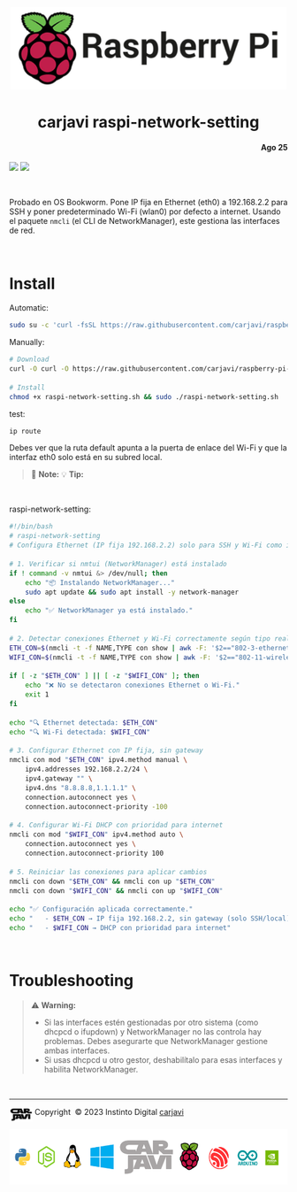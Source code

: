 <p align="center"><img src="./img/raspberry_pi.jpg" width="500"  alt=" " /></p>
<h1 align="center"> carjavi raspi-network-setting </h1> 
<h4 align="right">Ago 25</h4>

<p>
<img src="https://img.shields.io/badge/OS%20-Raspbian%20GNU%2FLinux%20(Bookworm)-yellowgreen">
<img src="https://img.shields.io/badge/Hardware-Raspberry%20ver%204-red">
</p>

<br>

Probado en OS Bookworm. Pone IP fija en Ethernet (eth0) a 192.168.2.2 para SSH y poner predeterminado Wi-Fi (wlan0) por defecto a internet. Usando el paquete ```nmcli```  (el CLI de NetworkManager), este gestiona las interfaces de red.

<br>

# Install
Automatic:
```bash
sudo su -c 'curl -fsSL https://raw.githubusercontent.com/carjavi/raspberry-pi-code/main/carjavi-raspberry-network-setting/raspi-network-setting.sh| bash'

```
Manually:
```bash
# Download
curl -O curl -O https://raw.githubusercontent.com/carjavi/raspberry-pi-code/main/carjavi-raspberry-network-setting/raspi-network-setting.sh

# Install
chmod +x raspi-network-setting.sh && sudo ./raspi-network-setting.sh
```

test:
```bash
ip route
```
Debes ver que la ruta default apunta a la puerta de enlace del Wi-Fi y que la interfaz eth0 solo está en su subred local.

> :memo: **Note:**
> :bulb: **Tip:**

<br>

raspi-network-setting:
```bash
#!/bin/bash
# raspi-network-setting
# Configura Ethernet (IP fija 192.168.2.2) solo para SSH y Wi-Fi como internet

# 1. Verificar si nmtui (NetworkManager) está instalado
if ! command -v nmtui &> /dev/null; then
    echo "📦 Instalando NetworkManager..."
    sudo apt update && sudo apt install -y network-manager
else
    echo "✅ NetworkManager ya está instalado."
fi

# 2. Detectar conexiones Ethernet y Wi-Fi correctamente según tipo real
ETH_CON=$(nmcli -t -f NAME,TYPE con show | awk -F: '$2=="802-3-ethernet"{print $1; exit}')
WIFI_CON=$(nmcli -t -f NAME,TYPE con show | awk -F: '$2=="802-11-wireless"{print $1; exit}')

if [ -z "$ETH_CON" ] || [ -z "$WIFI_CON" ]; then
    echo "❌ No se detectaron conexiones Ethernet o Wi-Fi."
    exit 1
fi

echo "🔍 Ethernet detectada: $ETH_CON"
echo "🔍 Wi-Fi detectada: $WIFI_CON"

# 3. Configurar Ethernet con IP fija, sin gateway
nmcli con mod "$ETH_CON" ipv4.method manual \
    ipv4.addresses 192.168.2.2/24 \
    ipv4.gateway "" \
    ipv4.dns "8.8.8.8,1.1.1.1" \
    connection.autoconnect yes \
    connection.autoconnect-priority -100

# 4. Configurar Wi-Fi DHCP con prioridad para internet
nmcli con mod "$WIFI_CON" ipv4.method auto \
    connection.autoconnect yes \
    connection.autoconnect-priority 100

# 5. Reiniciar las conexiones para aplicar cambios
nmcli con down "$ETH_CON" && nmcli con up "$ETH_CON"
nmcli con down "$WIFI_CON" && nmcli con up "$WIFI_CON"

echo "✅ Configuración aplicada correctamente."
echo "   - $ETH_CON → IP fija 192.168.2.2, sin gateway (solo SSH/local)"
echo "   - $WIFI_CON → DHCP con prioridad para internet"

```



<br>

# Troubleshooting
> :warning: **Warning:**
> * Si las interfaces estén gestionadas por otro sistema (como dhcpcd o ifupdown) y NetworkManager no las controla hay problemas. Debes asegurarte que NetworkManager gestione ambas interfaces.
> * Si usas dhcpcd u otro gestor, deshabilítalo para esas interfaces y habilita NetworkManager.

<br>

---

<div>
  <p>
    <img  align="top" width="42" style="padding:0px 0px 0px 0px;" src="./img/carjavi.png"/> Copyright &nbsp;&copy; 2023 Instinto Digital <a href="https://carjavi.github.io/" title="carjavi.github">carjavi</a>
  </p>
</div>

<p align="center">
    <a href="https://instintodigital.net/" target="_blank"><img src="./img/developer.png" height="100" alt="www.instintodigital.net"></a>
</p>